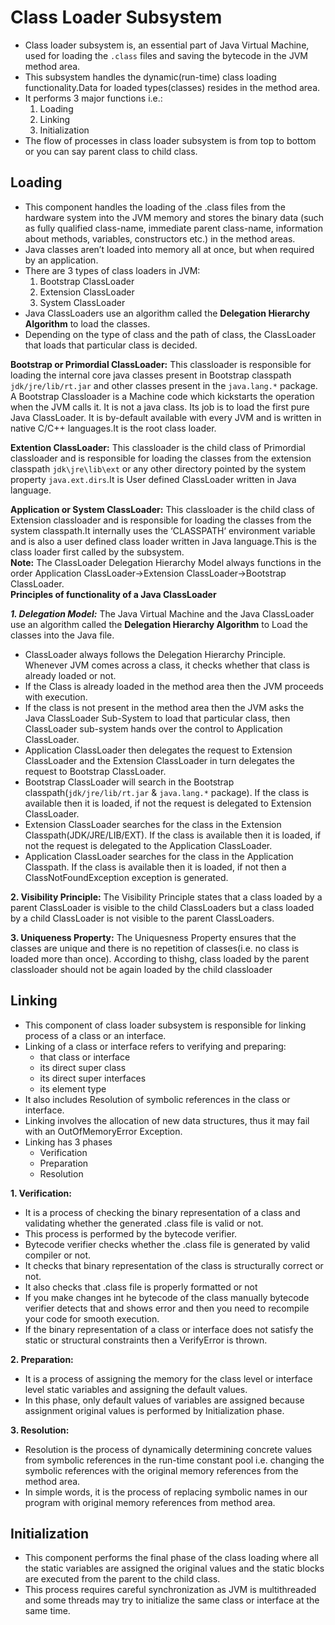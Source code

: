 # Class Loader Subsystem
* Class loader subsystem is, an essential part of Java Virtual Machine, used for loading the `.class` files and saving the bytecode in the JVM method area.
* This subsystem handles the dynamic(run-time) class loading functionality.Data for loaded types(classes) resides in the method area.
* It performs 3 major functions i.e.:
  1. Loading
  2. Linking
  3. Initialization
* The flow of processes in class loader subsystem is from top to bottom or you can say parent class to child class.
  
## Loading
* This component handles the loading of the .class files from the hardware system into the JVM memory and stores the binary data (such as fully qualified class-name, immediate parent class-name, information about methods, variables, constructors etc.) in the method areas.
* Java classes aren’t loaded into memory all at once, but when required by an application.
* There are 3 types of class loaders in JVM: 
  1. Bootstrap ClassLoader
  2. Extension ClassLoader
  3. System ClassLoader
* Java ClassLoaders use an algorithm called the <b>Delegation Hierarchy Algorithm</b> to load the classes.
* Depending on the type of class and the path of class, the ClassLoader that loads that particular class is decided.

__Bootstrap or Primordial ClassLoader:__ This classloader is responsible for loading the internal core java classes present in Bootstrap classpath `jdk/jre/lib/rt.jar` and other classes present in the `java.lang.*` package. A Bootstrap Classloader is a Machine code which kickstarts the operation when the JVM calls it. It is not a java class. Its job is to load the first pure Java ClassLoader. It is by-default available with every JVM and is written in native C/C++ languages.It is the root class loader.

__Extention ClassLoader:__ This classloader is the child class of Primordial classloader and is responsible for loading the classes from the extension classpath `jdk\jre\lib\ext` or any other directory pointed by the system property `java.ext.dirs`.It is User defined ClassLoader written in Java language.

__Application or System ClassLoader:__ This classloader is the child class of Extension classloader and is responsible for loading the classes from the system classpath.It internally uses the ‘CLASSPATH‘ environment variable and is also a user defined class loader written in Java language.This is the class loader first called by the subsystem.
<br>
__Note:__ The ClassLoader Delegation Hierarchy Model always functions in the order Application ClassLoader->Extension ClassLoader->Bootstrap ClassLoader.
<br>
__Principles of functionality of a Java ClassLoader__

___1. Delegation Model:___ The Java Virtual Machine and the Java ClassLoader use an algorithm called the <b>Delegation Hierarchy Algorithm</b> to Load the classes into the Java file.
* ClassLoader always follows the Delegation Hierarchy Principle.
Whenever JVM comes across a class, it checks whether that class is already loaded or not.
* If the Class is already loaded in the method area then the JVM proceeds with execution.
* If the class is not present in the method area then the JVM asks the Java ClassLoader Sub-System to load that particular class, then ClassLoader sub-system hands over the control to Application ClassLoader.
* Application ClassLoader then delegates the request to Extension ClassLoader and the Extension ClassLoader in turn delegates the request to Bootstrap ClassLoader.
* Bootstrap ClassLoader will search in the Bootstrap classpath(`jdk/jre/lib/rt.jar` & `java.lang.*` package). If the class is available then it is loaded, if not the request is delegated to Extension ClassLoader.
* Extension ClassLoader searches for the class in the Extension Classpath(JDK/JRE/LIB/EXT). If the class is available then it is loaded, if not the request is delegated to the Application ClassLoader.
* Application ClassLoader searches for the class in the Application Classpath. If the class is available then it is loaded, if not then a ClassNotFoundException exception is generated.

__2. Visibility Principle:__ The Visibility Principle states that a class loaded by a parent ClassLoader is visible to the child ClassLoaders but a class loaded by a child ClassLoader is not visible to the parent ClassLoaders.

__3. Uniqueness Property:__ The Uniquesness Property ensures that the classes are unique and there is no repetition of classes(i.e. no class is loaded more than once). According to thishg, class loaded by the parent classloader should not be again loaded by the child classloader

## Linking
* This component of class loader subsystem is responsible for linking process of a class or an interface.
* Linking of a class or interface refers to verifying and preparing:
  * that class or interface
  * its direct super class
  * its direct super interfaces
  * its element type
* It also includes Resolution of symbolic references in the class or interface.
* Linking involves the allocation of new data structures, thus it may fail with an OutOfMemoryError Exception.
* Linking has 3 phases
  * Verification
  * Preparation
  * Resolution

__1. Verification:__ 
* It is a process of checking the binary representation of a class and validating whether the generated .class file is valid or not.
* This process is performed by the bytecode verifier.
* Bytecode verifier checks whether the .class file is generated by valid compiler or not.
* It checks that binary representation of the class is structurally correct or not.
* It also checks that .class file is properly formatted or not
* If you make changes int he bytecode of the class manually bytecode verifier detects that and shows error and then you need to recompile your code for smooth execution.
* If the binary representation of a class or interface does not satisfy the static or structural constraints then a VerifyError is thrown.

__2. Preparation:__ 
* It is a process of assigning the memory for the class level or interface level static variables and assigning the default values.
* In this phase, only default values of variables are assigned because assignment original values is performed by Initialization phase.

__3. Resolution:__
* Resolution is the process of dynamically determining concrete values from symbolic references in the run-time constant pool i.e. changing the symbolic references with the original memory references from the method area.
* In simple words, it is the process of replacing symbolic names in our program with original memory references from method area.

## Initialization
* This component performs the final phase of the class loading where all the static variables are assigned the original values and the static blocks are executed from the parent to the child class.
* This process requires careful synchronization as JVM is multithreaded and some threads may try to initialize the same class or interface at the same time.








